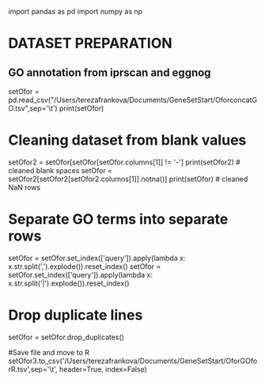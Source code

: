 import pandas as pd
import numpy as np

# DATASET PREPARATION
## GO annotation from iprscan and eggnog
setOfor = pd.read_csv("/Users/terezafrankova/Documents/GeneSetStart/OforconcatGO.tsv",sep='\t')
print(setOfor)

# Cleaning dataset from blank values
setOfor2 = setOfor[setOfor[setOfor.columns[1]] != '-']
print(setOfor2) # cleaned blank spaces
setOfor = setOfor2[setOfor2[setOfor2.columns[1]].notna()]
print(setOfor) # cleaned NaN rows

# Separate GO terms into separate rows
setOfor = setOfor.set_index(['query']).apply(lambda x: x.str.split(',').explode()).reset_index()
setOfor = setOfor.set_index(['query']).apply(lambda x: x.str.split('|').explode()).reset_index()

# Drop duplicate lines
setOfor = setOfor.drop_duplicates()

#Save file and move to R
setOfor3.to_csv('/Users/terezafrankova/Documents/GeneSetStart/OforGOforR.tsv',sep='\t', header=True, index=False)
